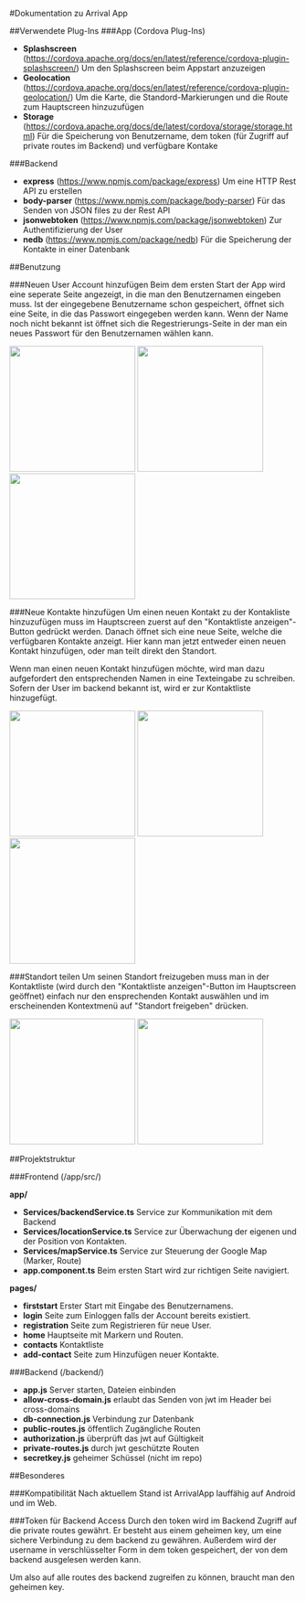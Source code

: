 #Dokumentation zu Arrival App

##Verwendete Plug-Ins
###App (Cordova Plug-Ins)
- **Splashscreen** (https://cordova.apache.org/docs/en/latest/reference/cordova-plugin-splashscreen/)
    Um den Splashscreen beim Appstart anzuzeigen
- **Geolocation** (https://cordova.apache.org/docs/en/latest/reference/cordova-plugin-geolocation/)
    Um die Karte, die Standord-Markierungen und die Route zum Hauptscreen hinzuzufügen
- **Storage** (https://cordova.apache.org/docs/de/latest/cordova/storage/storage.html)
    Für die Speicherung von Benutzername, dem token (für Zugriff auf private routes im Backend) und verfügbare Kontake
    
###Backend
- **express** (https://www.npmjs.com/package/express)
    Um eine HTTP Rest API zu erstellen
- **body-parser** (https://www.npmjs.com/package/body-parser)
    Für das Senden von JSON files zu der Rest API
- **jsonwebtoken** (https://www.npmjs.com/package/jsonwebtoken)
    Zur Authentifizierung der User
- **nedb** (https://www.npmjs.com/package/nedb)
    Für die Speicherung der Kontakte in einer Datenbank
    
##Benutzung

###Neuen User Account hinzufügen
Beim dem ersten Start der App wird eine seperate Seite angezeigt, in die man den Benutzernamen eingeben muss.
Ist der eingegebene Benutzername schon gespeichert, öffnet sich eine Seite, in die das Passwort eingegeben werden kann.
Wenn der Name noch nicht bekannt ist öffnet sich die Regestrierungs-Seite in der man ein neues Passwort für den Benutzernamen wählen kann.

<img src="https://github.com/marcjako/ArrivalApp/blob/development/documentation/pictures/1.png" width="220">
<img src="https://github.com/marcjako/ArrivalApp/blob/development/documentation/pictures/2.png" width="220">
<img src="https://github.com/marcjako/ArrivalApp/blob/development/documentation/pictures/3.png" width="220">

###Neue Kontakte hinzufügen
Um einen neuen Kontakt zu der Kontakliste hinzuzufügen muss im Hauptscreen zuerst auf den "Kontaktliste anzeigen"-Button gedrückt werden. Danach öffnet sich eine neue Seite, welche die verfügbaren Kontakte anzeigt. Hier kann man jetzt entweder einen neuen Kontakt hinzufügen, oder man teilt direkt den Standort.

Wenn man einen neuen Kontakt hinzufügen möchte, wird man dazu aufgefordert den entsprechenden Namen in eine Texteingabe zu schreiben. Sofern der User im backend bekannt ist, wird er zur Kontaktliste hinzugefügt.

<img src="https://github.com/marcjako/ArrivalApp/blob/development/documentation/pictures/4.png" width="220">
<img src="https://github.com/marcjako/ArrivalApp/blob/development/documentation/pictures/5.png" width="220">
<img src="https://github.com/marcjako/ArrivalApp/blob/development/documentation/pictures/6.png" width="220">

###Standort teilen
Um seinen Standort freizugeben muss man in der Kontaktliste (wird durch den "Kontaktliste anzeigen"-Button im Hauptscreen geöffnet) einfach nur den ensprechenden Kontakt auswählen und im erscheinenden Kontextmenü auf "Standort freigeben" drücken.

<img src="https://github.com/marcjako/ArrivalApp/blob/development/documentation/pictures/8.png" width="220">
<img src="https://github.com/marcjako/ArrivalApp/blob/development/documentation/pictures/7.png" width="220">

##Projektstruktur

###Frontend (/app/src/)

**app/**
- **Services/backendService.ts** Service zur Kommunikation mit dem Backend
- **Services/locationService.ts** Service zur Überwachung der eigenen und der Position von Kontakten.
- **Services/mapService.ts** Service zur Steuerung der Google Map (Marker, Route)
- **app.component.ts** Beim ersten Start wird zur richtigen Seite navigiert.

**pages/**
- **firststart** Erster Start mit Eingabe des Benutzernamens.
- **login** Seite zum Einloggen falls der Account bereits existiert.
- **registration** Seite zum Registrieren für neue User.
- **home** Hauptseite mit Markern und Routen.
- **contacts** Kontaktliste
- **add-contact** Seite zum Hinzufügen neuer Kontakte.

###Backend (/backend/)
- **app.js** Server starten, Dateien einbinden
- **allow-cross-domain.js** erlaubt das Senden von jwt im Header bei cross-domains
- **db-connection.js** Verbindung zur Datenbank
- **public-routes.js** öffentlich Zugängliche Routen
- **authorization.js** überprüft das jwt auf Gültigkeit
- **private-routes.js** durch jwt geschützte Routen
- **secretkey.js** geheimer Schüssel (nicht im repo)

##Besonderes

###Kompatibilität
Nach aktuellem Stand ist ArrivalApp lauffähig auf Android und im Web.

###Token für Backend Access
Durch den token wird im Backend Zugriff auf die private routes gewährt. Er besteht aus einem geheimen key, um eine sichere Verbindung zu dem backend zu gewähren. Außerdem wird der username in verschlüsselter Form in dem token gespeichert, der von dem backend ausgelesen werden kann.

Um also auf alle routes des backend zugreifen zu können, braucht man den geheimen key.
